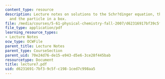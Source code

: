 ```yaml
---
content_type: resource
description: Lecture notes on solutions to the Schr?dinger equation, the free particle,
  and the particle in a box.
file: /media/courses/5-61-physical-chemistry-fall-2007/d62316917bf39c5fc1981ced7c998aa5_lecture7.pdf
file_type: application/pdf
learning_resource_types:
- Lecture Notes
ocw_type: OCWFile
parent_title: Lecture Notes
parent_type: CourseSection
parent_uid: 70e24d76-de15-e943-d5e6-3ce28f445bab
resourcetype: Document
title: lecture7.pdf
uid: d6231691-7bf3-9c5f-c198-1ced7c998aa5
---
```

